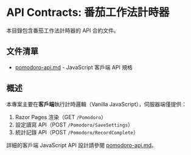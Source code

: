 # API Contracts: 番茄工作法計時器

本目錄包含番茄工作法計時器的 API 合約文件。

## 文件清單

- [pomodoro-api.md](./pomodoro-api.md) - JavaScript 客戶端 API 規格

## 概述

本專案主要在**客戶端**執行計時邏輯（Vanilla JavaScript），伺服器端僅提供：

1. Razor Pages 渲染（GET `/Pomodoro`）
2. 設定讀寫 API（POST `/Pomodoro/SaveSettings`）
3. 統計記錄 API（POST `/Pomodoro/RecordComplete`）

詳細的客戶端 JavaScript API 設計請參閱 [pomodoro-api.md](./pomodoro-api.md)。
